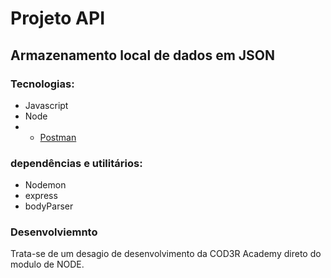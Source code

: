 # Projeto API
## Armazenamento local de dados em JSON

### Tecnologias:

- Javascript
- Node
- - [Postman](https://www.postman.com/)

### dependências e utilitários:

- Nodemon
- express
- bodyParser


### Desenvolviemnto

Trata-se de um desagio de desenvolvimento da COD3R Academy direto do modulo de NODE.
